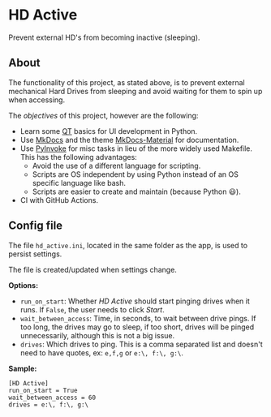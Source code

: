 # HD Active

Prevent external HD's from becoming inactive (sleeping).

## About
The functionality of this project, as stated above, is to prevent external mechanical Hard Drives
from sleeping and avoid waiting for them to spin up when accessing.

The _objectives_ of this project, however are the following:

* Learn some [QT](https://www.qt.io) basics for UI development in Python.
* Use [MkDocs](https://www.mkdocs.org/) and the theme
  [MkDocs-Material](https://squidfunk.github.io/mkdocs-material/) for documentation.
* Use [PyInvoke](https://www.pyinvoke.org/) for misc tasks in lieu of the more widely used Makefile.  
  This has the following advantages:
    * Avoid the use of a different language for scripting.
    * Scripts are OS independent by using Python instead of an OS specific language like bash.
    * Scripts are easier to create and maintain (because Python :smiley:).
* CI with GitHub Actions.

## Config file
The file `hd_active.ini`, located in the same folder as the app, is used to persist settings.

The file is created/updated when settings change.

**Options:**

* `run_on_start`: Whether _HD Active_ should start pinging drives when it runs. If `False`, the
  user needs to click _Start_.
* `wait_between_access`: Time, in seconds, to wait between drive pings. If too long, the drives may
  go to sleep, if too short, drives will be pinged unnecessarily, although this is not a big issue.
* `drives`: Which drives to ping. This is a comma separated list and doesn't need to have quotes,
  ex: `e,f,g` or `e:\, f:\, g:\`.

**Sample:**
```
[HD Active]
run_on_start = True
wait_between_access = 60
drives = e:\, f:\, g:\
```
